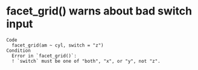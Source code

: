 # facet_grid() warns about bad switch input

    Code
      facet_grid(am ~ cyl, switch = "z")
    Condition
      Error in `facet_grid()`:
      ! `switch` must be one of "both", "x", or "y", not "z".

